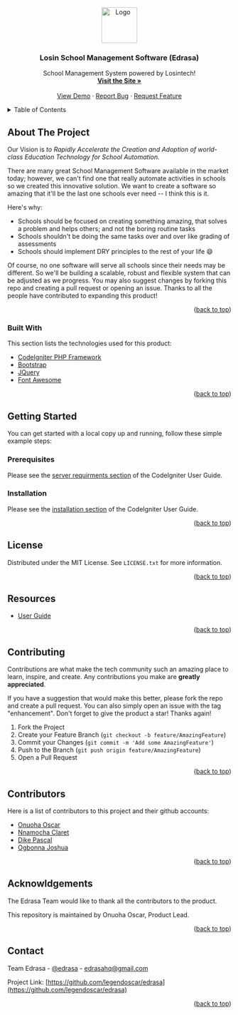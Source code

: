 <div id="top"></div>
<!--
*** Thanks for checking out Edrasa School Management Software . If you have a suggestion
*** that would make this better, please fork the repo and create a pull request
*** or simply open an issue with the tag "enhancement".
*** Don't forget to give the project a star!
*** Thanks again! Now go create something AMAZING! :D
-->

<!-- product LOGO -->
<!-- <br /> -->
<div align="center">
  <a href="https://github.com/legendoscar/edrasa">
    <img src="https://i.pinimg.com/736x/8e/f8/55/8ef855f46702650f9c4f529d537d7d97.jpg" alt="Logo" width="80" height="80">
  </a>

  <h3 align="center">Losin School Management Software (Edrasa)</h3>

  <p align="center">
    School Management System powered by Losintech!
    <br />
    <a href="http://losin-sms.herokuapp.com/"><strong>Visit the Site »</strong></a>
    <br />
    <br />
    <a href="http://edrasa-dev.herokuapp.com/dashboard">View Demo</a>
    ·
    <a href="https://github.com/legendoscar/edrasa/issues">Report Bug</a>
    ·
    <a href="https://github.com/legendoscar/edrasa/issues">Request Feature</a>
  </p>
</div>

<!-- TABLE OF CONTENTS -->
<details>
  <summary>Table of Contents</summary>
  <ol>
    <li>
      <a href="#about-the-project">About The Project</a>
      <ul>
        <li><a href="#built-with">Built With</a></li>
      </ul>
    </li>
    <li>
      <a href="#getting-started">Getting Started</a>
      <ul>
        <li><a href="#prerequisites">Prerequisites</a></li>
        <li><a href="#installation">Installation</a></li>
      </ul>
    </li>
    <li><a href="#license">License</a></li>
    <li><a href="#resources">Resources</a></li>
    <li><a href="#contributing">Contributing</a></li>
    <li><a href="#contributors">Contributors</a></li>
    <li><a href="#acknowldgements">Acknowldgements</a></li>
    <li><a href="#contact">Contact</a></li>
  </ol>
</details>



<!-- ABOUT THE PROJECT -->
## About The Project

Our Vision is *to Rapidly Accelerate the Creation and Adoption of world-class Education Technology for School Automation.*

There are many great School Management Software available in the market today; however, we can't find one that really automate activities in schools so we created this innovative solution. We want to create a software so amazing that it'll be the last one schools ever need -- I think this is it.

Here's why:
* Schools should be focused on creating something amazing,  that solves a problem and helps others; and not the boring routine tasks
* Schools shouldn't be doing the same tasks over and over like grading of assessments
* Schools should implement DRY principles to the rest of your life :smile:

Of course, no one software will serve all schools since their needs may be different. So we'll be building a scalable, robust and flexible system that can be adjusted as we progress. You may also suggest changes by forking this repo and creating a pull request or opening an issue. Thanks to all the people have contributed to expanding this product!


<p align="right">(<a href="#top">back to top</a>)</p>


### Built With

This section lists the technologies used for this product:

* [CodeIgniter PHP Framework](https://codeigniter.com/)
* [Bootstrap](https://getbootstrap.com)
* [JQuery](https://jquery.com)
* [Font Awesome](https://fontawesome.com/)

<p align="right">(<a href="#top">back to top</a>)</p>


<!-- GETTING STARTED -->
## Getting Started

You can get started with a local copy up and running, follow these simple example steps:

### Prerequisites

Please see the <a href="https://codeigniter.com/user_guide/intro/requirements.html">server requirments section</a>  of the CodeIgniter User Guide.


### Installation

Please see the <a href="http://codeigniter.com/userguide3/installation/index.html">installation section</a>  of the CodeIgniter User Guide.

<p align="right">(<a href="#top">back to top</a>)</p>



<!-- LICENSE -->
## License

Distributed under the MIT License. See `LICENSE.txt` for more information.

<p align="right">(<a href="#top">back to top</a>)</p>



<!-- RESOURCES -->
## Resources

* [User Guide](https://codeigniter.com/userguide3/)

<p align="right">(<a href="#top">back to top</a>)</p>



<!-- CONTRIBUTING -->
## Contributing

Contributions are what make the tech community such an amazing place to learn, inspire, and create. Any contributions you make are **greatly appreciated**.

If you have a suggestion that would make this better, please fork the repo and create a pull request. You can also simply open an issue with the tag "enhancement".
Don't forget to give the product a star! Thanks again!

1. Fork the Project
2. Create your Feature Branch (`git checkout -b feature/AmazingFeature`)
3. Commit your Changes (`git commit -m 'Add some AmazingFeature'`)
4. Push to the Branch (`git push origin feature/AmazingFeature`)
5. Open a Pull Request

<p align="right">(<a href="#top">back to top</a>)</p>



<!-- CONTRIBUTORS -->
## Contributors

Here is a list of contributors to this project and their github accounts:

* [Onuoha Oscar](https://github.com/legendoscar)
* [Nnamocha Claret](https://github.com/claretnnamocha)
* [Dike Pascal](https://github.com/officialozioma)
* [Ogbonna Joshua](https://github.com/joshua-ogbonna)

<p align="right">(<a href="#top">back to top</a>)</p>



<!-- ACKNOWLEDGMENTS -->
## Acknowldgements


The Edrasa Team would like to thank all the contributors to the product.

This repository is maintained by Onuoha Oscar, Product Lead.

<p align="right">(<a href="#top">back to top</a>)</p>



<!-- CONTACT -->
## Contact

Team Edrasa - [@edrasa](https://twitter.com/edrasahq) - edrasahq@gmail.com

Project Link: [https://github.com/legendoscar/edrasa](https://github.com/legendoscar/edrasa)

<p align="right">(<a href="#top">back to top</a>)</p>